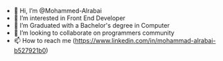 - 👋 Hi, I’m @Mohammed-Alrabai
- 👀 I’m interested in Front End Developer
- 🌱 I’m Graduated with a Bachelor's degree in Computer
- 💞️ I’m looking to collaborate on programmers community
- 📫 How to reach me (https://www.linkedin.com/in/mohammad-alrabai-b527921b0)

<!---
Mohammed-Alrabai/Mohammed-Alrabai is a ✨ special ✨ repository because its `README.md` (this file) appears on your GitHub profile.
You can click the Preview link to take a look at your changes.
--->
